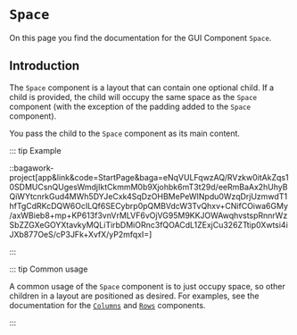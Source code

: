 <script>
	import ViewApp from '$lib/ViewApp.svelte'
</script>

# `Space`
On this page you find the documentation for the GUI Component `Space`.

## Introduction
The `Space` component is a layout that can contain one optional child. If a child is provided, the child will occupy the same space as the `Space` component (with the exception of the padding added to the `Space` component).

You pass the child to the `Space` component as its main content.

::: tip Example

::bagawork-project[app&link&code=StartPage&baga=eNqVULFqwzAQ/RVzkw0itAkZqs10SDMUCsnQUgesWmdjIktCkmmM0b9Xjohbk6mT3t29d/eeRmBaAx2hUhyBQiWYtcnrkGud4MWh5DYJeCxk4SqDzOHBMePeWINpdu0WzqDrjUzmwdT1hfTgCdRKcDQW6OcILQf6SECybrp0pQMBVdcW3TvQhxv+CNifCOiwa6GMy/axWBieb8+mp+KP613f3vnVrMLVF6vOjVG95M9KKJOWAwqhvstspRnnrWzSbZZGXeGOYXtavkyMQLiTirbDMiORnc3fQOACdL1ZExjCu326ZTtip0Xwtsi4iJXb877OeS/cP3JFk+XvfX/yP2mfqxI=]

:::

::: tip Common usage

A common usage of the `Space` component is to just occupy space, so other children in a layout are positioned as desired. For examples, see the documentation for the [`Columns`](/documentation/columns) and [`Rows`](/documentation/rows) components.

:::